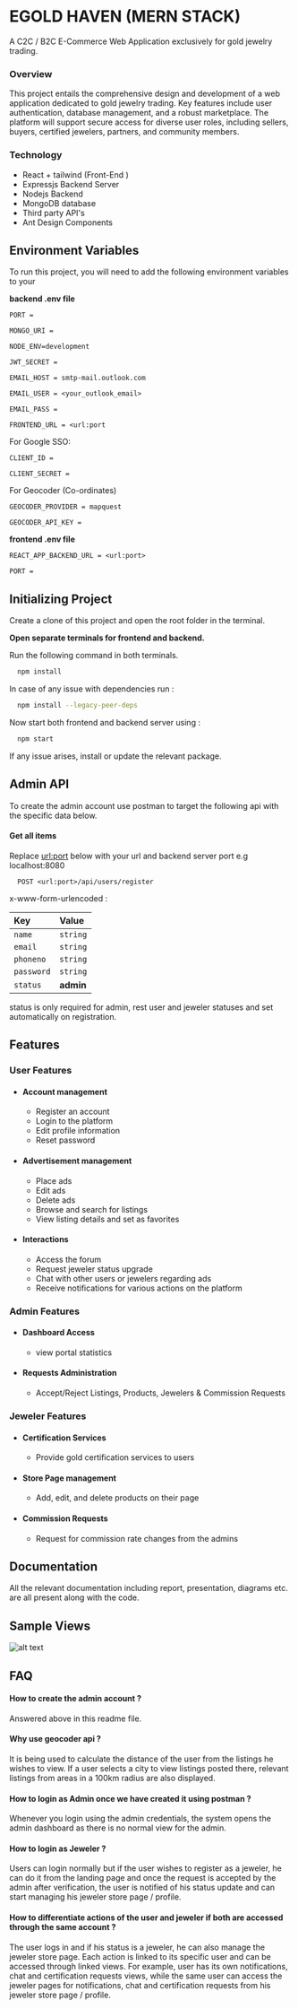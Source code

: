 
# EGOLD HAVEN (MERN STACK)

A C2C / B2C E-Commerce Web Application exclusively for gold jewelry trading.

### Overview

This project entails the comprehensive design and development of a web application dedicated to gold jewelry trading. Key features include user authentication, database management, and a robust marketplace. The platform will support secure access for diverse user roles, including sellers, buyers, certified jewelers, partners, and community members.

### Technology

- React + tailwind (Front-End <Responsive>)
- Expressjs Backend Server
- Nodejs Backend 
- MongoDB database
- Third party API's
- Ant Design Components







## Environment Variables

To run this project, you will need to add the following environment variables to your 



**backend .env file**


`PORT =`

`MONGO_URI =`

`NODE_ENV=development`

`JWT_SECRET =`

`EMAIL_HOST = smtp-mail.outlook.com`

`EMAIL_USER = <your_outlook_email>`

`EMAIL_PASS = `

`FRONTEND_URL = <url:port`

For Google SSO:

`CLIENT_ID =`

`CLIENT_SECRET =`

For Geocoder (Co-ordinates)

`GEOCODER_PROVIDER = mapquest`

`GEOCODER_API_KEY = `


**frontend .env file**

`REACT_APP_BACKEND_URL = <url:port>`

`PORT = `




## Initializing Project

Create a clone of this project and open the root folder in the terminal.

**Open separate terminals for frontend and backend.**

Run the following command in both terminals.

```bash
  npm install
```
In case of any issue with dependencies run :

```bash
  npm install --legacy-peer-deps
```
Now start both frontend and backend server using :


```bash
  npm start
```

If any issue arises, install or update the relevant package.



## Admin API 

To create the admin account use postman to target the following api with the specific data below.

#### Get all items

Replace <url:port> below with your url and backend server port e.g localhost:8080 

```http
  POST <url:port>/api/users/register
```
x-www-form-urlencoded :

| Key | Value    | 
| :-------- | :------- | 
| `name` | `string` |
| `email` | `string` |
| `phoneno` | `string` |
| `password` | `string` |
| `status` | **admin** |

status is only required for admin, rest user and jeweler statuses and set automatically on registration.




## Features
### User Features
* #### Account management 
   * Register an account
   * Login to the platform
   * Edit profile information
   * Reset password
* #### Advertisement management
   * Place ads
   * Edit ads
   * Delete ads
   * Browse and search for listings
   * View listing details and set as favorites
* #### Interactions
   * Access the forum
   * Request jeweler status upgrade
   * Chat with other users or jewelers regarding ads
   * Receive notifications for various actions on the platform

### Admin Features
* #### Dashboard Access
   * view portal statistics
* #### Requests Administration
   * Accept/Reject Listings, Products, Jewelers & Commission Requests

### Jeweler Features
* #### Certification Services
   * Provide gold certification services to users

* #### Store Page management
   * Add, edit, and delete products on their page

* #### Commission Requests
   * Request for commission rate changes from the admins

## Documentation

All the relevant documentation including report, presentation, diagrams etc. are all present along with the code.


## Sample Views

![alt text](https://github.com/[talhahunter10]/[EGold-Haven-Project]/blob/[main]/Sample%20Views/landing%20page.png?raw=true)


## FAQ

#### How to create the admin account ?

Answered above in this readme file.

#### Why use geocoder api ?

It is being used to calculate the distance of the user from the listings he wishes to view. If a user selects a city to view listings posted there, relevant listings from areas in a 100km radius are also displayed.

#### How to login as Admin once we have created it using postman ?

Whenever you login using the admin credentials, the system opens the admin dashboard as there is no normal view for the admin.

#### How to login as Jeweler ?

Users can login normally but if the user wishes to register as a jeweler, he can do it from the landing page and once the request is accepted by the admin after verification, the user is notified of his status update and can start managing his jeweler store page / profile.

#### How to differentiate actions of the user and jeweler if both are accessed through the same account ?

The user logs in and if his status is a jeweler, he can also manage the jeweler store page. Each action is linked to its specific user and can be accessed through linked views. For example, user has its own notifications, chat and certification requests views, while the same user can access the jeweler pages for notifications, chat and certification requests from his jeweler store page / profile.
